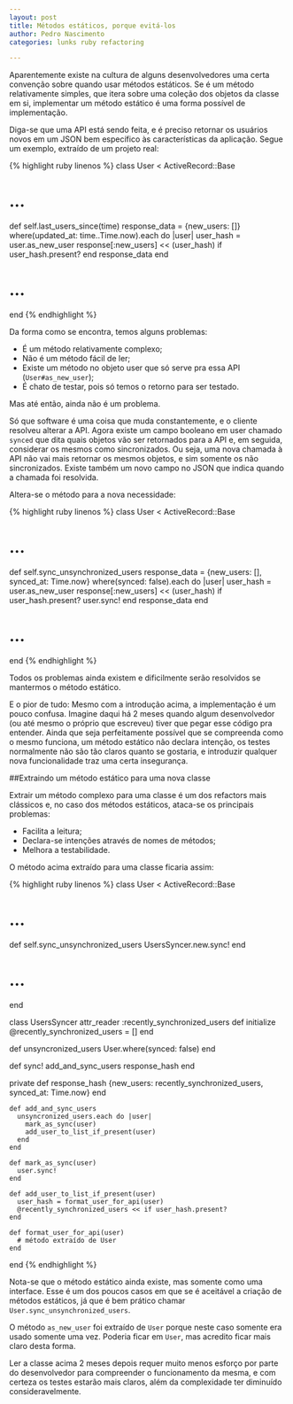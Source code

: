 ```yaml
---
layout: post
title: Métodos estáticos, porque evitá-los
author: Pedro Nascimento
categories: lunks ruby refactoring

---
```



Aparentemente existe na cultura de alguns desenvolvedores uma certa convenção sobre quando usar métodos estáticos. Se é um método relativamente simples, que itera sobre uma coleção dos objetos da classe em si, implementar um método estático é uma forma possível de implementação.

Diga-se que uma API está sendo feita, e é preciso retornar os usuários novos em um JSON bem específico às características da aplicação. Segue um exemplo, extraído de um projeto real:
<!--more-->

{% highlight ruby linenos %}
class User < ActiveRecord::Base
  # ...
  def self.last_users_since(time)
    response_data = {new_users: []}
    where(updated_at: time..Time.now).each do |user|
      user_hash = user.as_new_user
      response[:new_users] << (user_hash) if user_hash.present?
    end
    response_data
  end
  # ...
end
{% endhighlight %}

Da forma como se encontra, temos alguns problemas:

* É um método relativamente complexo;
* Não é um método fácil de ler;
* Existe um método no objeto user que só serve pra essa API (`User#as_new_user`);
* É chato de testar, pois só temos o retorno para ser testado.

Mas até então, ainda não é um problema.

Só que software é uma coisa que muda constantemente, e o cliente resolveu alterar a API. Agora existe um campo booleano em user chamado `synced` que dita quais objetos vão ser retornados para a API e, em seguida, considerar os mesmos como sincronizados. Ou seja, uma nova chamada à API não vai mais retornar os mesmos objetos, e sim somente os não sincronizados. Existe também um novo campo no JSON que indica quando a chamada foi resolvida.

Altera-se o método para a nova necessidade:

{% highlight ruby linenos %}
class User < ActiveRecord::Base
  # ...
  def self.sync_unsynchronized_users
    response_data = {new_users: [], synced_at: Time.now}
    where(synced: false).each do |user|
      user_hash = user.as_new_user
      response[:new_users] << (user_hash) if user_hash.present?
      user.sync!
    end
    response_data
  end
  # ...
end
{% endhighlight %}

Todos os problemas ainda existem e dificilmente serão resolvidos se mantermos o método estático.

E o pior de tudo: Mesmo com a introdução acima, a implementação é um pouco confusa. Imagine daqui há 2 meses quando algum desenvolvedor (ou até mesmo o próprio que escreveu) tiver que pegar esse código pra entender. Ainda que seja perfeitamente possível que se compreenda como o mesmo funciona, um método estático não declara intenção, os testes normalmente não são tão claros quanto se gostaria, e introduzir qualquer nova funcionalidade traz uma certa insegurança.

##Extraindo um método estático para uma nova classe

Extrair um método complexo para uma classe é um dos refactors mais clássicos e, no caso dos métodos estáticos, ataca-se os principais problemas:

* Facilita a leitura;
* Declara-se intenções através de nomes de métodos;
* Melhora a testabilidade.

O método acima extraído para uma classe ficaria assim:

{% highlight ruby linenos %}
class User < ActiveRecord::Base
  # ...
  def self.sync_unsynchronized_users
    UsersSyncer.new.sync!
  end
  # ...
end

class UsersSyncer
  attr_reader :recently_synchronized_users
  def initialize
    @recently_synchronized_users = []
  end

  def unsyncronized_users
    User.where(synced: false)
  end

  def sync!
    add_and_sync_users
    response_hash
  end

  private
    def response_hash
      {new_users: recently_synchronized_users, synced_at: Time.now}
    end

    def add_and_sync_users
      unsyncronized_users.each do |user|
        mark_as_sync(user)
        add_user_to_list_if_present(user)
      end
    end

    def mark_as_sync(user)
      user.sync!
    end

    def add_user_to_list_if_present(user)
      user_hash = format_user_for_api(user)
      @recently_synchronized_users << if user_hash.present?
    end

    def format_user_for_api(user)
      # método extraído de User
    end
end
{% endhighlight %}

Nota-se que o método estático ainda existe, mas somente como uma interface. Esse é um dos poucos casos em que se é aceitável a criação de métodos estáticos, já que é bem prático chamar `User.sync_unsynchronized_users`.

O método `as_new_user` foi extraído de `User` porque neste caso somente
era usado somente uma vez. Poderia ficar em `User`, mas acredito ficar
mais claro desta forma.

Ler a classe acima 2 meses depois requer muito menos esforço por parte do desenvolvedor para compreender o funcionamento da mesma, e com certeza os testes estarão mais claros, além da complexidade ter diminuído consideravelmente.
